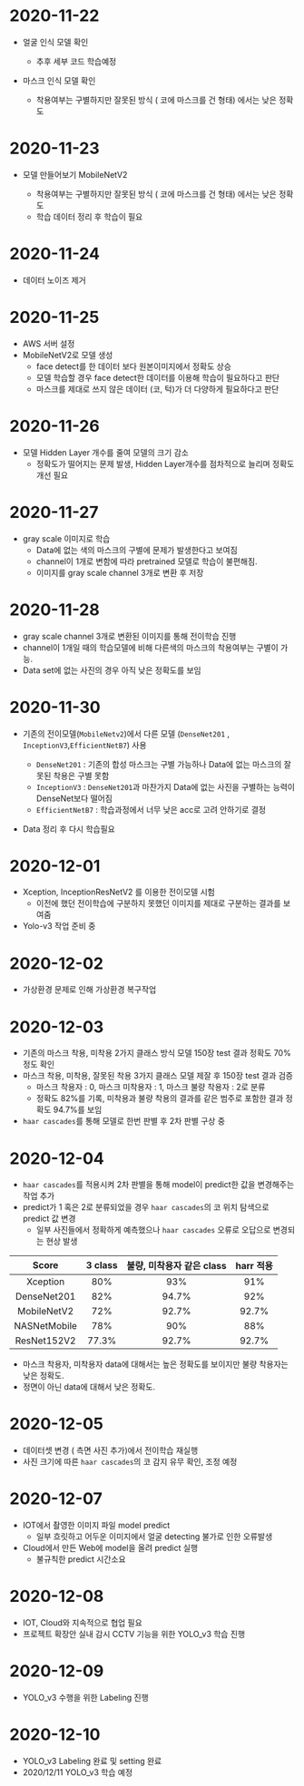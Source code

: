 # 2020-11-22

* 얼굴 인식 모델 확인

  * 추후 세부 코드 학습예정

* 마스크 인식 모델 확인

  * 착용여부는 구별하지만 잘못된 방식 ( 코에 마스크를 건 형태) 에서는 낮은 정확도

# 2020-11-23
* 모델 만들어보기 MobileNetV2

  *  착용여부는 구별하지만 잘못된 방식 ( 코에 마스크를 건 형태) 에서는 낮은 정확도
  *  학습 데이터 정리 후 학습이 필요
  

# 2020-11-24

* 데이터 노이즈 제거

# 2020-11-25

* AWS 서버 설정
* MobileNetV2로 모델 생성
  * face detect를 한 데이터 보다 원본이미지에서 정확도 상승
  * 모델 학습할 경우 face detect한 데이터를 이용해 학습이 필요하다고 판단
  * 마스크를 제대로 쓰지 않은 데이터 (코, 턱)가 더 다양하게 필요하다고 판단

# 2020-11-26

* 모델 Hidden Layer 개수를 줄여 모델의 크기 감소
  * 정확도가 떨어지는 문제 발생, Hidden Layer개수를 점차적으로 늘리며 정확도 개선 필요

# 2020-11-27

* gray scale 이미지로 학습
  * Data에 없는 색의 마스크의 구별에 문제가 발생한다고 보여짐
  * channel이 1개로 변함에 따라 pretrained 모델로 학습이 불편해짐.
  * 이미지를 gray scale channel 3개로 변환 후 저장 

# 2020-11-28

*  gray scale channel 3개로 변환된 이미지를 통해 전이학습 진행
  * channel이 1개일 때의 학습모델에 비해 다른색의 마스크의 착용여부는 구별이 가능.
  * Data set에 없는 사진의 경우 아직 낮은 정확도를 보임

# 2020-11-30

* 기존의 전이모델(`MobileNetv2`)에서 다른 모델 (`DenseNet201` , `InceptionV3`,`EfficientNetB7`) 사용
  * `DenseNet201` : 기존의 합성 마스크는 구별 가능하나 Data에 없는 마스크의 잘못된 착용은 구별 못함
  * `InceptionV3` :  `DenseNet201`과 마찬가지 Data에 없는 사진을 구별하는 능력이 DenseNet보다 떨어짐
  * `EfficientNetB7` : 학습과정에서 너무 낮은 acc로 고려 안하기로 결정

* Data 정리 후 다시 학습필요

# 2020-12-01

* Xception, InceptionResNetV2 를 이용한 전이모델 시험
  * 이전에 했던 전이학습에 구분하지 못했던 이미지를 제대로 구분하는 결과를 보여줌
* Yolo-v3 작업 준비 중

# 2020-12-02

* 가상환경 문제로 인해 가상환경 복구작업

# 2020-12-03

* 기존의 마스크 착용, 미착용 2가지 클래스 방식 모델 150장 test 결과 정확도 70% 정도 확인
* 마스크 착용, 미착용, 잘못된 착용 3가지 클래스 모델 제잘 후 150장 test 결과 검증
  * 마스크 착용자  : 0,    마스크 미착용자 : 1,  마스크 불량 착용자 : 2로 분류     
  * 정확도 82%를 기록,  미착용과 불량 착용의 결과를 같은 범주로 포함한 결과 정확도 94.7%를 보임 
* `haar cascades`를 통해 모델로 한번 판별 후 2차 판별 구상 중 

# 2020-12-04

* `haar cascades`를 적용시켜 2차 판별을 통해 model이 predict한 값을 변경해주는 작업 추가
* predict가 1 혹은 2로 분류되었을 경우 `haar cascades`의 코 위치 탐색으로 predict 값 변경
  * 일부 사진들에서 정확하게 예측했으나 `haar cascades` 오류로 오답으로 변경되는 현상 발생

|    Score     | 3 class | 불량, 미착용자 같은 class | harr 적용 |
| :----------: | :-----: | :-----------------------: | :-------: |
|   Xception   |   80%   |            93%            |    91%    |
| DenseNet201  |   82%   |           94.7%           |    92%    |
| MobileNetV2  |   72%   |           92.7%           |   92.7%   |
| NASNetMobile |   78%   |            90%            |    88%    |
| ResNet152V2  |  77.3%  |           92.7%           |   92.7%   |

* 마스크 착용자, 미착용자 data에 대해서는 높은 정확도를 보이지만 불량 착용자는 낮은 정확도.
* 정면이 아닌 data에 대해서 낮은 정확도.

# 2020-12-05

* 데이터셋 변경 ( 측면 사진 추가)에서 전이학습 재실행
* 사진 크기에 따른 `haar cascades`의 코 감지 유무 확인, 조정 예정

# 2020-12-07

* IOT에서 촬영한 이미지 파일 model predict
  * 일부 흐릿하고 어두운 이미지에서 얼굴 detecting 불가로 인한 오류발생
* Cloud에서 만든 Web에 model을 올려 predict 실행
  * 불규칙한 predict 시간소요 

# 2020-12-08

* IOT, Cloud와 지속적으로 협업 필요
* 프로젝트 확장안 실내 감시 CCTV 기능을 위한 YOLO_v3  학습 진행

# 2020-12-09

* YOLO_v3 수행을 위한 Labeling 진행

# 2020-12-10

* YOLO_v3 Labeling 완료 및 setting 완료
* 2020/12/11 YOLO_v3 학습 예정